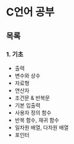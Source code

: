 # C언어 공부

## 목록

### 1. 기초
- 출력 
- 변수와 상수
- 자료형
- 연산자
- 조건문 & 반복문
- 기본 입출력
- 사용자 정의 함수
- 반복 함수, 재귀 함수
- 일차원 배열, 다차원 배열
- 포인터
